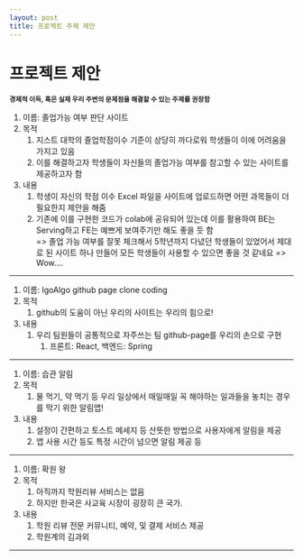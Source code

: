 ```yaml
---
layout: post
title: 프로젝트 주제 제안
---
```

#  프로젝트 제안

<small>**경제적 이득, 혹은 실제 우리 주변의 문제점을 해결할 수 있는 주제를 권장함**</small>

1. 이름: 졸업가능 여부 판단 사이트
2. 목적
   1. 지스트 대학의 졸업학점이수 기준이 상당히 까다로워 학생들이 이에 어려움을 가지고 있음
   2. 이를 해결하고자 학생들이 자신들의 졸업가능 여부를 참고할 수 있는 사이트를 제공하고자 함
3. 내용
   1. 학생이 자신의 학점 이수 Excel 파일을 사이트에 업로드하면 어떤 과목들이 더 필요한지 제안을 해줌
   2. 기존에 이를 구현한 코드가 colab에 공유되어 있는데 이를 활용하여 BE는 Serving하고 FE는 예쁘게 보여주기만 해도 좋을 듯 함  
=> 졸업 가능 여부를 잘못 체크해서 5학년까지 다녔던 학생들이 있었어서 제대로 된 사이트 하나 만들어 모든 학생들이 사용할 수 있으면 좋을 것 같네요 => Wow....
---

1. 이름: IgoAlgo github page clone coding
2. 목적
   1. github의 도움이 아닌 우리의 사이트는 우리의 힘으로!
3. 내용
   1. 우리 팀원들이 공통적으로 자주쓰는 팀  github-page를 우리의 손으로 구현
      1. 프론트: React, 백엔드: Spring

---

1. 이름: 습관 알림
2. 목적
   1. 물 먹기, 약 먹기 등 우리 일상에서 매일매일 꼭 해야하는 일과들을 놓치는 경우를 막기 위한 알림앱!
3. 내용
   1. 설정이 간편하고 토스트 메세지 등 산뜻한 방법으로 사용자에게 알림을 제공
   2. 앱 사용 시간 등도 특정 시간이 넘으면 알림 제공 등

---

1. 이름: 확원 왕
2. 목적
   1. 아직까지 학원리뷰 서비스는 없음
   2. 하지만 한국은 사교육 시장이 굉장히 큰 국가.
3. 내용
   1. 학원 리뷰 전문 커뮤니티, 예약, 및 결제 서비스 제공
   2. 학원계의 김과외

---

 